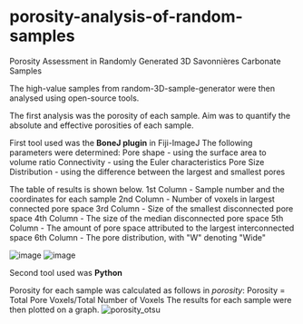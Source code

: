 # porosity-analysis-of-random-samples
Porosity Assessment in Randomly Generated 3D Savonnières Carbonate Samples

The high-value samples from random-3D-sample-generator were then analysed using open-source tools.

The first analysis was the porosity of each sample.
Aim was to quantify the absolute and effective porosities of each sample.

First tool used was the **BoneJ plugin** in Fiji-ImageJ
The following parameters were determined:
Pore shape - using the surface area to volume ratio
Connectivity - using the Euler characteristics
Pore Size Distribution - using the difference between the largest and smallest pores

The table of results is shown below. 
1st Column - Sample number and the coordinates for each sample
2nd Column - Number of voxels in largest connected pore space
3rd Column - Size of the smallest disconnected pore space
4th Column - The size of the median disconnected pore space
5th Column - The amount of pore space attributed to the largest interconnected space
6th Column - The pore distribution, with "W" denoting "Wide"

![image](https://github.com/user-attachments/assets/b7b76dbc-7386-4c32-9be7-1bf180da70fc)
![image](https://github.com/user-attachments/assets/595dc015-6d87-4e5b-8f2a-29036cfe3273)

Second tool used was **Python**

Porosity for each sample was calculated as follows in _porosity_:
Porosity = Total Pore Voxels/Total Number of Voxels
The results for each sample were then plotted on a graph.
![porosity_otsu](https://github.com/user-attachments/assets/ae18b066-feaa-47a5-aaf2-9debdb8f9a2f)

